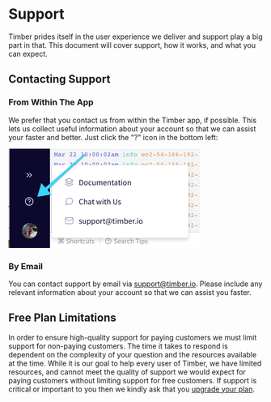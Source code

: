 # Support

Timber prides itself in the user experience we deliver and support play a big part in that. This document will cover support, how it works, and what you can expect.

## Contacting Support

### From Within The App

We prefer that you contact us from within the Timber app, if possible. This lets us collect useful information about your account so that we can assist your faster and better. Just click the "?" icon in the bottom left:

![](../.gitbook/assets/support.png)

### By Email

You can contact support by email via support@timber.io. Please include any relevant information about your account so that we can assist you faster.

## Free Plan Limitations

In order to ensure high-quality support for paying customers we must limit support for non-paying customers. The time it takes to respond is dependent on the complexity of your question and the resources available at the time. While it is our goal to help every user of Timber, we have limited resources, and cannot meet the quality of support we would expect for paying customers without limiting support for free customers. If support is critical or important to you then we kindly ask that you [upgrade your plan](../usage/account-management/billing.md#changing-plans).

